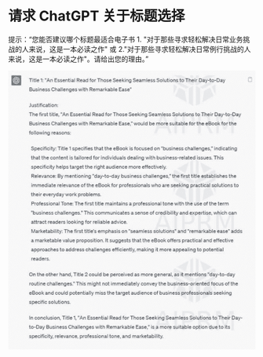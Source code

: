 



# 请求 ChatGPT 关于标题选择



提示：“您能否建议哪个标题最适合电子书 1\. "对于那些寻求轻松解决日常业务挑战的人来说，这是一本必读之作" 或 2."对于那些寻求轻松解决日常例行挑战的人来说，这是一本必读之作"。请给出您的理由。”

![image](img/image014.jpg)
